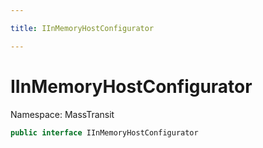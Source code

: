 ```yaml
---

title: IInMemoryHostConfigurator

---
```


# IInMemoryHostConfigurator

Namespace: MassTransit

```csharp
public interface IInMemoryHostConfigurator
```
